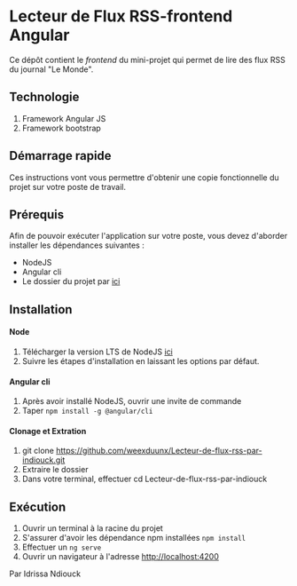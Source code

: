 # Lecteur de Flux RSS-frontend Angular
Ce dépôt contient le _frontend_ du mini-projet  qui permet de lire des flux RSS du journal "Le Monde".
 
## Technologie
  1. Framework Angular JS
  2. Framework bootstrap
  

## Démarrage rapide
Ces instructions vont vous permettre d'obtenir une copie fonctionnelle du projet sur votre poste de travail.

## Prérequis
Afin de pouvoir exécuter l'application sur votre poste, vous devez d'aborder installer les dépendances suivantes :
  * NodeJS
  * Angular cli
  * Le dossier du projet par [ici](https://github.com/weexduunx/Lecteur-de-flux-rss-par-indiouck.git)

## Installation

#### Node
  1. Télécharger la version LTS de NodeJS [ici](https://nodejs.org/fr/download/)
  2. Suivre les étapes d'installation en laissant les options par défaut.
 
#### Angular cli
  1. Après avoir installé NodeJS, ouvrir une invite de commande
  2. Taper `npm install -g @angular/cli`

#### Clonage et Extration
  1. git clone https://github.com/weexduunx/Lecteur-de-flux-rss-par-indiouck.git
  2. Extraire le dossier
  3. Dans votre terminal, effectuer cd Lecteur-de-flux-rss-par-indiouck

## Exécution
  1. Ouvrir un terminal à la racine du projet
  2. S'assurer d'avoir les dépendance npm installées `npm install`
  3. Effectuer un `ng serve`
  3. Ouvrir un navigateur à l'adresse [http://localhost:4200](http://localhost:4200)

Par Idrissa Ndiouck
